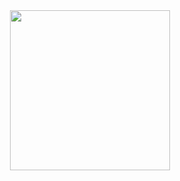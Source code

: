 <div align="center" width="100%">
  <a href="https://github.com/tanjeffreyz/github-overview">
    <img src="https://tanjeffreyz-github-overview.herokuapp.com/?n=4" width="256px" height="256px" />
  </a>
</div>
